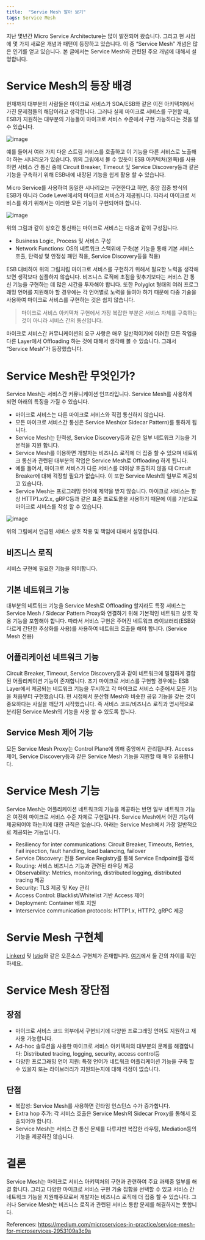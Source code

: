 ```yaml
---
title:  "Servie Mesh 알아 보기"
tags: Service Mesh
---
```

지난 몇년간 Micro Service Architecture는 많이 발전되어 왔습니다. 그리고 현 시점에 몇 가지 새로운 개념과 패턴이 등장하고 있습니다. 이 중 “Service Mesh” 개념은 많은 인기를 얻고 있습니다. 본 글에서는 Service Mesh와 관련된 주요 개념에 대해서 설명합니다.

# Service Mesh의 등장 배경
현재까지 대부분의 사람들은 마이크로 서비스가 SOA/ESB와 같은 이전 아키텍처에서 가진 문제점들의 해답이라고 생각합니다. 그러나 실제 마이크로 서비스를 구현할 때, ESB가 지원하는 대부분의 기능들이 마이크로 서비스 수준에서 구현 가능하다는 것을 알 수 있습니다.

![image](https://user-images.githubusercontent.com/111643/116032598-f1fd0f00-a69a-11eb-8be6-cfba27739692.png)

예를 들어서 여러 가지 다운 스트림 서비스를 호출하고 이 기능을 다른 서비스로 노출해야 하는 시나리오가 있습니다. 위의 그림에서 볼 수 있듯이 ESB 아키텍처(왼쪽)를 사용하면 서비스 간 통신 중에 Circuit Breaker, Timeout 및 Service Discovery등과 같은 기능을 구축하기 위해 ESB내에 내장된 기능을 쉽게 활용 할 수 있습니다.

Micro Service를 사용하여 동일한 시나리오는 구현한다고 하면, 중앙 집중 방식의 ESB가 아니라 Code Level에서의 마이크로 서비스가 제공됩니다. 따라서 마이크로 서비스를 하기 위해서는 이러한 모든 기능이 구현되어야 합니다.

![image](https://user-images.githubusercontent.com/111643/116032619-faede080-a69a-11eb-971b-568765fcbd81.png)

위의 그림과 같이 상호간 통신하는 마이크로 서비스는 다음과 같이 구성됩니다.
* Business Logic, Process 및 서비스 구성
* Network Functions: OS의 네트워크 스택위에 구축(본 기능을 통해 기본 서비스 호출, 탄력성 및 안정성 패턴 적용, Service Discovery등을 적용)

ESB 대비하여 위의 그림처럼 마이크로 서비스를 구현하기 위해서 필요한 노력을 생각해보면 생각보다 심플하지 않습니다. 비즈니스 로직에 초점을 맞추기보다는 서비스 간 통신 기능을 구현하는 데 많은 시간을 투자해야 합니다. 또한 Polyglot 형태의 여러 프로그래밍 언어를 지원해야 할 경우에는 각 언어별로 노력을 들여야 하기 때문에 다중 기술을 사용하여 마이크로 서비스를 구현하는 것은 쉽지 않습니다.

> 마이크로 서비스 아키텍처 구현에서 가장 복잡한 부분은 서비스 자체를 구축하는 것이 아니라 서비스 간의 통신입니다.

마이크로 서비스간 커뮤니케이션의 요구 사항은 매우 일반적이기에 이러한 모든 작업을 다른 Layer에서 Offloading 하는 것에 대해서 생각해 볼 수 있습니다. 그래서 “Service Mesh”가 등장했습니다.

# Service Mesh란 무엇인가?
Service Mesh는 서비스간 커뮤니케이션 인프라입니다. Service Mesh를 사용하게 되면 아래의 특징을 가질 수 있습니다.
* 마이크로 서비스는 다른 마이크로 서비스와 직접 통신하지 않습니다.
* 모든 마이크로 서비스간 통신은 Service Mesh(or Sidecar Pattern)를 통하게 됩니다.
* Service Mesh는 탄력성, Service Discovery등과 같은 일부 네트워크 기능을 기본적을 지원 합니다.
* Service Mesh를 이용하면 개발자는 비즈니스 로직에 더 집중 할 수 있으며 네트워크 통신과 관련된 대부분의 작업은 Service Mesh로 Offloading 하게 됩니다.
* 예를 들어서, 마이크로 서비스가 다른 서비스를 더이상 호출하지 않을 때 Circuit Breaker에 대해 걱정할 필요가 없습니다. 이 또한 Service Mesh의 일부로 제공되고 있습니다.
* Service Mesh는 프로그래밍 언어에 제약을 받지 않습니다. 마이크로 서비스는 항상 HTTP1.x/2.x, gRPC등과 같은 표준 프로토콜을 사용하기 때문에 이를 기반으로 마이크로 서비스를 작성 할 수 있습니다.

![image](https://user-images.githubusercontent.com/111643/116032794-44d6c680-a69b-11eb-9e6f-332ab3349ca4.png)

위의 그림에서 언급된 서비스 상호 작용 및 책임에 대해서 설명합니다.

## 비즈니스 로직
서비스 구현에 필요한 기능을 의미합니다.

## 기본 네트워크 기능
대부분의 네트워크 기능을 Service Mesh로 Offloading 할지라도 특정 서비스는 Service Mesh / Sidecar Pattern Proxy와 연결하기 위해 기본적인 네트워크 상호 작용 기능을 포함해야 합니다. 따라서 서비스 구현은 주어진 네트워크 라이브러리(ESB와 다르게 간단한 추상화를 사용)를 사용하여 네트워크 호출을 해야 합니다. (Service Mesh 전용)

## 어플리케이션 네트워크 기능
Circuit Breaker, Timeout, Service Discovery등과 같이 네트워크에 밀접하게 결합된 어플리케이션 기능이 존재합니다. 초기 마이크로 서비스를 구현할 경우에는 ESB Layer에서 제공되는 네트워크 기능을 무시하고 각 마이크로 서비스 수준에서 모든 기능을 처음부터 구현했습니다. 현 시점에서 분산형 Mesh와 비슷한 공유 기능을 갖는 것이 중요하다는 사실을 깨닫기 시작했습니다. 즉 서비스 코드/비즈니스 로직과 명시적으로 분리된 Service Mesh의 기능을 사용 할 수 있도록 합니다.

## Service Mesh 제어 기능
모든 Service Mesh Proxy는 Control Plane에 의해 중앙에서 관리됩니다. Access 제어, Service Discovery등과 같은 Service Mesh 기능을 지원할 때 매우 유용합니다.

# Service Mesh 기능
Service Mesh는 어플리케이션 네트워크의 기능을 제공하는 반면 일부 네트워크 기능은 여전히 마이크로 서비스 수준 자체로 구현됩니다. Service Mesh에서 어떤 기능이 제공되어야 하는지에 대한 규칙은 없습니다. 아래는 Service Mesh에서 가장 일반적으로 제공되는 기능입니다.
* Resiliency for inter communications: Circuit Breaker, Timeouts, Retries, Fail injection, fault handling, load balancing, failover
* Service Discovery: 전용 Service Registry를 통해 Service Endpoint를 검색
* Routing: 서비스 비즈니스 기능과 관련된 라우팅 제공
* Observability: Metrics, monitoring, distributed logging, distributed tracing 제공
* Security: TLS 제공 및 Key 관리
* Access Control: Blacklist/Whitelist 기반 Access 제어
* Deployment: Container 배포 지원
* Interservice communication protocols: HTTP1.x, HTTP2, gRPC 제공

# Servie Mesh 구현체
[Linkerd](https://linkerd.io/) 및 [Istio](https://istio.io/)와 같은 오픈소스 구현체가 존재합니다. [여기](https://abhishek-tiwari.com/a-sidecar-for-your-service-mesh/)에서 둘 간의 차이를 확인하세요.

# Service Mesh 장단점
## 장점
* 마이크로 서비스 코드 외부에서 구현되기에 다양한 프로그래밍 언어도 지원하고 재사용 가능합니다.
* Ad-hoc 솔루션을 사용한 마이크로 서비스 아키텍처의 대부분의 문제를 해결합니다: Distributed tracing, logging, security, access control등
* 다양한 프로그래밍 언어 지원: 특정 언어가 네트워크 어플리케이션 기능을 구축 할 수 있을지 또는 라이브러리가 지원되는지에 대해 걱정이 없습니다.

## 단점
* 복잡성: Service Mesh를 사용하면 런타임 인스턴스 수가 증가합니다.
* Extra hop 추가: 각 서비스 호출은 Service Mesh의 Sidecar Proxy를 통해서 호출되어야 합니다.
* Service Mesh는 서비스 간 통신 문제를 다루지만 복잡한 라우팅, Mediation등의 기능을 제공하진 않습니다.

# 결론
Service Mesh는 마이크로 서비스 아키텍처의 구현과 관련하여 주요 과제중 일부를 해결 합니다. 그리고 다양한 마이크로 서비스 구현 기술 집합을 선택할 수 있고 서비스 간 네트워크 기능을 지원해주므로써 개발자는 비즈니스 로직에 더 집중 할 수 있습니다. 그러나 Service Mesh는 비즈니스 로직과 관련된 서비스 통합 문제를 해결하지는 못합니다.

References: https://medium.com/microservices-in-practice/service-mesh-for-microservices-2953109a3c9a
